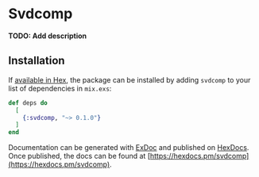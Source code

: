 # Svdcomp

**TODO: Add description**

## Installation

If [available in Hex](https://hex.pm/docs/publish), the package can be installed
by adding `svdcomp` to your list of dependencies in `mix.exs`:

```elixir
def deps do
  [
    {:svdcomp, "~> 0.1.0"}
  ]
end
```

Documentation can be generated with [ExDoc](https://github.com/elixir-lang/ex_doc)
and published on [HexDocs](https://hexdocs.pm). Once published, the docs can
be found at [https://hexdocs.pm/svdcomp](https://hexdocs.pm/svdcomp).

